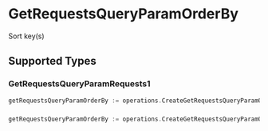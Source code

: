 # GetRequestsQueryParamOrderBy

Sort key(s)


## Supported Types

### GetRequestsQueryParamRequests1

```go
getRequestsQueryParamOrderBy := operations.CreateGetRequestsQueryParamOrderByGetRequestsQueryParamRequests1(operations.GetRequestsQueryParamRequests1{/* values here */})
```

### 

```go
getRequestsQueryParamOrderBy := operations.CreateGetRequestsQueryParamOrderByArrayOfgetRequestsQueryParamRequestsOrderBy2([]operations.GetRequestsQueryParamRequestsOrderBy2{/* values here */})
```

